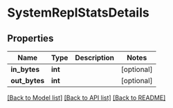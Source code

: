 # SystemReplStatsDetails

## Properties
Name | Type | Description | Notes
------------ | ------------- | ------------- | -------------
**in_bytes** | **int** |  | [optional] 
**out_bytes** | **int** |  | [optional] 

[[Back to Model list]](../README.md#documentation-for-models) [[Back to API list]](../README.md#documentation-for-api-endpoints) [[Back to README]](../README.md)


